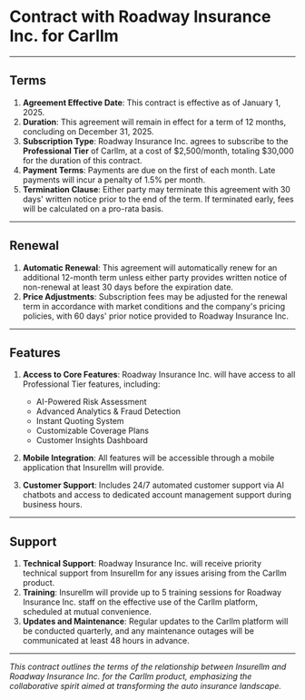 # Contract with Roadway Insurance Inc. for Carllm

---

## Terms

1. **Agreement Effective Date**: This contract is effective as of January 1, 2025.
2. **Duration**: This agreement will remain in effect for a term of 12 months, concluding on December 31, 2025.
3. **Subscription Type**: Roadway Insurance Inc. agrees to subscribe to the **Professional Tier** of Carllm, at a cost of $2,500/month, totaling $30,000 for the duration of this contract.
4. **Payment Terms**: Payments are due on the first of each month. Late payments will incur a penalty of 1.5% per month.
5. **Termination Clause**: Either party may terminate this agreement with 30 days' written notice prior to the end of the term. If terminated early, fees will be calculated on a pro-rata basis.

---

## Renewal

1. **Automatic Renewal**: This agreement will automatically renew for an additional 12-month term unless either party provides written notice of non-renewal at least 30 days before the expiration date.
2. **Price Adjustments**: Subscription fees may be adjusted for the renewal term in accordance with market conditions and the company's pricing policies, with 60 days' prior notice provided to Roadway Insurance Inc.

---

## Features

1. **Access to Core Features**: Roadway Insurance Inc. will have access to all Professional Tier features, including:
   - AI-Powered Risk Assessment
   - Advanced Analytics & Fraud Detection
   - Instant Quoting System
   - Customizable Coverage Plans
   - Customer Insights Dashboard
   
2. **Mobile Integration**: All features will be accessible through a mobile application that Insurellm will provide.
3. **Customer Support**: Includes 24/7 automated customer support via AI chatbots and access to dedicated account management support during business hours.

---

## Support

1. **Technical Support**: Roadway Insurance Inc. will receive priority technical support from Insurellm for any issues arising from the Carllm product.
2. **Training**: Insurellm will provide up to 5 training sessions for Roadway Insurance Inc. staff on the effective use of the Carllm platform, scheduled at mutual convenience.
3. **Updates and Maintenance**: Regular updates to the Carllm platform will be conducted quarterly, and any maintenance outages will be communicated at least 48 hours in advance.

---

*This contract outlines the terms of the relationship between Insurellm and Roadway Insurance Inc. for the Carllm product, emphasizing the collaborative spirit aimed at transforming the auto insurance landscape.*